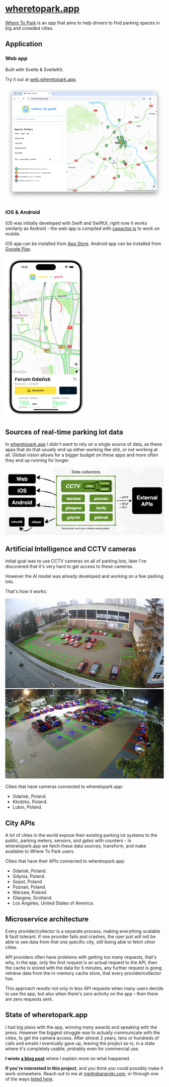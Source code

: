 # [wheretopark.app](https://wheretopark.app)

[Where To Park](https://wheretopark.app) is an app that aims to help drivers to find parking spaces in big and crowded cities.

## Application

### Web app

Built with Svelte & SvelteKit.

Try it out at [web.wheretopark.app](https://web.wheretopark.app).

![web app screenshot](./docs/web.png)

### iOS & Android

iOS was initially developed with Swift and SwiftUI, right now it works similarly as Android - the web app is compiled with [capacitor.js](https://capacitorjs.com) to work on mobile.


iOS app can be installed from [App Store](https://apps.apple.com/us/app/where-to-park/id6444453582).
Android app can be installed from [Google Play](https://play.google.com/store/apps/details?id=com.gbaranski.wheretopark&utm_source=wheretopark.app).

<img src="./docs/iphone.webp" height="512"/>


## Sources of real-time parking lot data 

In [wheretopark.app](https://wheretopark.app) I didn't want to rely on a single source of data, as these apps that do that usually end up either working like shit, or not working at all. Global vision allows for a bigger budget on these apps and more often they end up running for longer.

![system architecture](./docs/architecture.png)

## Artificial Intelligence and CCTV cameras

Initial goal was to use CCTV cameras on all of parking lots, later I've discovered that it's very hard to get access to these cameras. 

However the AI model was already developed and working on a few parking lots.

That's how it works:

<p float="left">
  <img src="./docs/parking-basen-klodzko.jpg" width="512" />
  <img src="./docs/parking-lubin-lesna-wyszynskieg.jpeg" width="512" /> 
</p>

Cities that have cameras connected to wheretopark.app:
- Gdańsk, Poland.
- Kłodzko, Poland.
- Lubin, Poland. 

## City APIs

A lot of cities in the world expose their existing parking lot systems to the public, parking meters, sensors, and gates with counters - in wheretopark.app we fetch these data sources, transform, and make available to Where To Park users.

Cities that have their APIs connected to wheretopark.app:
- Gdańsk, Poland.
- Gdynia, Poland.
- Sopot, Poland.
- Poznań, Poland.
- Warsaw, Poland.
- Glasgow, Scotland.
- Los Angeles, United States of America.


## Microservice architecture

Every provider/collector is a separate process, making everything scalable & fault tolerant. If one provider fails and crashes, the user just will not be able to see data from that one specific city, still being able to fetch other cities.

API providers often have problems with getting too many requests, that's why, in the app, only the first request is an actual request to the API, then the cache is stored with the data for 5 minutes, any further request is going retrieve data from the in-memory cache store, that every provider/collector has.

This approach results not only in less API requests when many users decide to use the app, but also when there's zero activity on the app - then there are zero requests sent.


## State of wheretopark.app

I had big plans with the app, winning many awards and speaking with the press. However the biggest struggle was to actually communicate with the cities, to get the camera access.
After almost 2 years, tens or hundreds of calls and emails I eventually gave up, leaving the project as-is, in a state where it's completely usable, probably even for commercial use.

**I wrote [a blog post](https://gbaranski.com/wheretopark/)** where I explain more on what happened.

**If you're interested in this project**, and you think you could possibly make it work somewhere. Reach out to me at [me@gbaranski.com](mailto:me@gbaranski.com), or through one of the ways [listed here](https://gbaranski.com/contact/). 
